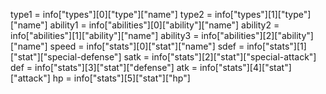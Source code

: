 type1 = info["types"][0]["type"]["name"]
type2 = info["types"][1]["type"]["name"]
ability1 = info["abilities"][0]["ability"]["name"]
ability2 = info["abilities"][1]["ability"]["name"]
ability3 = info["abilities"][2]["ability"]["name"]
speed = info["stats"][0]["stat"]["name"]
sdef = info["stats"][1]["stat"]["special-defense"]
satk = info["stats"][2]["stat"]["special-attack"]
def = info["stats"][3]["stat"]["defense"]
atk = info["stats"][4]["stat"]["attack"]
hp = info["stats"][5]["stat"]["hp"]
